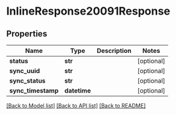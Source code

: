 # InlineResponse20091Response

## Properties
Name | Type | Description | Notes
------------ | ------------- | ------------- | -------------
**status** | **str** |  | [optional] 
**sync_uuid** | **str** |  | [optional] 
**sync_status** | **str** |  | [optional] 
**sync_timestamp** | **datetime** |  | [optional] 

[[Back to Model list]](../README.md#documentation-for-models) [[Back to API list]](../README.md#documentation-for-api-endpoints) [[Back to README]](../README.md)


